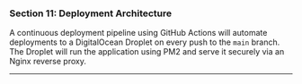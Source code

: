 ### **Section 11: Deployment Architecture**

A continuous deployment pipeline using GitHub Actions will automate deployments to a DigitalOcean Droplet on every push to the `main` branch. The Droplet will run the application using PM2 and serve it securely via an Nginx reverse proxy.

***
